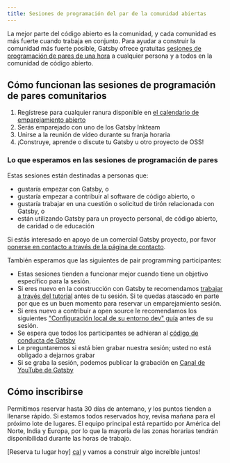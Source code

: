 ```yaml
---
title: Sesiones de programación del par de la comunidad abiertas
---
```


La mejor parte del código abierto es la comunidad, y cada comunidad es más fuerte cuando trabaja en conjunto. Para ayudar a construir la comunidad más fuerte posible, Gatsby ofrece gratuitas [sesiones de programación de pares de una hora][cal] a cualquier persona y a todos en la comunidad de código abierto.

## Cómo funcionan las sesiones de programación de pares comunitarios

1.  Regístrese para cualquier ranura disponible en [el calendario de emparejamiento abierto][cal]
2.  Serás emparejado con uno de los Gatsby Inkteam
3.  Unirse a la reunión de vídeo durante su franja horaria
4.  ¡Construye, aprende o discute tu Gatsby u otro proyecto de OSS!

### Lo que esperamos en las sesiones de programación de pares

Estas sesiones están destinadas a personas que:

- gustaría empezar con Gatsby, o
- gustaría empezar a contribuir al software de código abierto, o
- gustaría trabajar en una cuestión o solicitud de tirón relacionada con Gatsby, o
- están utilizando Gatsby para un proyecto personal, de código abierto, de caridad o de educación

Si estás interesado en apoyo de un comercial Gatsby proyecto, por favor [ponerse en contacto a través de la página de contacto](https://www.gatsbyjs.com/contact-us/).

También esperamos que las siguientes de pair programming participantes:

- Estas sesiones tienden a funcionar mejor cuando tiene un objetivo específico para la sesión.
- Si eres nuevo en la construcción con Gatsby te recomendamos [trabajar a través del tutorial](https://www.gatsbyjs.org/tutorial/) antes de tu sesión. Si te quedas atascado en parte por que es un buen momento para reservar un emparejamiento sesión.
- Si eres nuevo a contribuir a open source le recomendamos los siguientes ["Configuración local de su entorno dev" guía](https://www.gatsbyjs.org/contributing/setting-up-your-local-dev-environment/) antes de su sesión.
- Se espera que todos los participantes se adhieran al [código de conducta de Gatsby](/contributing/code-of-conduct/)
- Le preguntaremos si está bien grabar nuestra sesión; usted no está obligado a dejarnos grabar
- Si se graba la sesión, podemos publicar la grabación en [Canal de YouTube de Gatsby](https://www.youtube.com/channel/UCjnp770qk7ujOq8Q9wiC82w)

## Cómo inscribirse

Permitimos reservar hasta 30 días de antemano, y los puntos tienden a llenarse rápido. Si estamos todos reservados hoy, revisa mañana para el próximo lote de lugares. El equipo principal está repartido por América del Norte, India y Europa, por lo que la mayoría de las zonas horarias tendrán disponibilidad durante las horas de trabajo.

[Reserva tu lugar hoy] [cal] y vamos a construir algo increíble juntos!

[cal]: https://calendly.com/gatsbyjs/pair-programming

